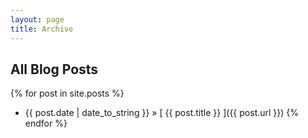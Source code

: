 ```yaml
---
layout: page
title: Archive
---
```


## All Blog Posts

{% for post in site.posts %}
  * {{ post.date | date_to_string }} &raquo; [ {{ post.title }} ]({{ post.url }})
{% endfor %}